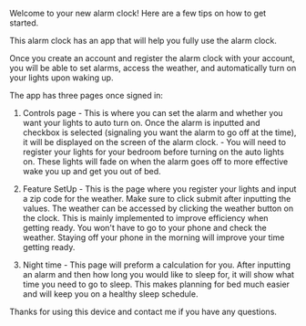 
Welcome to your new alarm clock! Here are a few tips on how to get started.

This alarm clock has an app that will help you fully use the alarm clock.

Once you create an account and register the alarm clock with your account, you will be able to set alarms, access the weather, and automatically turn on your lights upon waking up.

The app has three pages once signed in:
  1. Controls page
    - This is where you can set the alarm and whether you want your lights to auto turn on. Once the alarm is inputted and checkbox is selected (signaling you want the alarm to go off at the time), it will be displayed on the screen of the alarm clock.
    - You will need to register your lights for your bedroom before turning on the auto lights on. These lights will fade on when the alarm goes off to more effective wake you up and get you out of bed.

  2. Feature SetUp
    - This is the page where you register your lights and input a zip code for the weather. Make sure to click submit after inputting the values. The weather can be accessed by clicking the weather button on the clock. This is mainly implemented to improve efficiency when getting ready. You won't have to go to your phone and check the weather. Staying off your phone in the morning will improve your time getting ready.

  3. Night time
    - This page will preform a calculation for you. After inputting an alarm and then how long you would like to sleep for, it will show what time you need to go to sleep. This makes planning for bed much easier and will keep you on a healthy sleep schedule.

Thanks for using this device and contact me if you have any questions.
